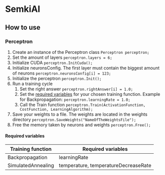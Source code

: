 # SemkiAI
## How to use
### Perceptron
1. Create an instance of the Perceptron class ```Perceptron perceptron;```
2. Set the amount of layers ```perceptron.layers = 6;```
3. Initialize CUDA ```perceptron.InitCuda();```
4. Initialize neuronsConfig. The first layer must contain the biggest amount of neurons ```perceptron.neuronsConfig[i] = 123;```
5. Initialize the perceptron ```perceptron.Init();```
6. Run a training cycle
   1. Set the right answer ```perceptron.rightAnswer[i] = 1.0;```
   2. Set the [required variables](#required-variables) for your chosen training function. Example for Backpropagation: ```perceptron.learningRate = 1.0;```
   3. Call the Train function ```perceptron.Train(ActivationFunction, CostFunction, LearningAlgorithm);```
7. Save your weights to a file. The weights are located in the weights directory ```perceptron.SaveWeights("NameOfTheWeightsFile");```
8. Free the memory taken by neurons and weights ```perceptron.Free();```

#### Required variables
| Training function | Required variables |
| --- | --- |
| Backpropagation | learningRate |
| SimulatedAnnealing | temperature, temperatureDecreaseRate |
